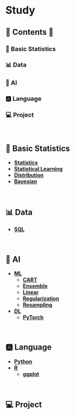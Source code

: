 # Study


## 📃 Contents 📃
### 📏 Basic Statistics
### 📊 Data
### 🎩 AI
### 🅰️ Language
### 💻 Project
<br>


## 📏 Basic Statistics

* **[Statistics](https://github.com/novicedata/Study/tree/main/1Basic_Statistics/statistics)**
* **[Statistical Learning](https://github.com/novicedata/Study/tree/main/1Basic_Statistics/statistical_learning)**
* **[Distribution](https://github.com/novicedata/Study/tree/main/1Basic_Statistics/distribution)**
* **[Bayesian](https://github.com/novicedata/Study/tree/main/1Basic_Statistics/Bayesian)**
<br>

## 📊 Data
* **[SQL](https://github.com/novicedata/SQL)**
<br>

## 🎩 AI
* **[ML](https://github.com/novicedata/Study/tree/main/3AI/ML)**
  * **[CART](https://github.com/novicedata/Study/tree/main/3AI/ML/CART)**
  * **[Ensemble](https://github.com/novicedata/Study/tree/main/3AI/ML/Ensemble)**
  * **[Linear](https://github.com/novicedata/Study/tree/main/3AI/ML/Linear)**
  * **[Regularization](https://github.com/novicedata/Study/tree/main/3AI/ML/Regularization)**
  * **[Resampling](https://github.com/novicedata/Study/tree/main/3AI/ML/Resampling)**
* **[DL](https://github.com/novicedata/Study/tree/main/3AI/DL)**
  * **[PyTorch](https://github.com/novicedata/Study/tree/main/3AI/DL/Torch)**
<br>

## 🅰️ Language
* **[Python](https://github.com/novicedata/Study/tree/main/4Language/Python)**
* **[R](https://github.com/novicedata/Study/tree/main/4Language/R)**
  * **[ggplot](https://github.com/novicedata/Study/tree/main/4Language/ggplot)**
<br>

## 💻 Project
